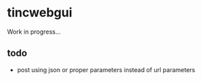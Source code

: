 # tincwebgui

Work in progress...

## todo
- post using json or proper parameters instead of url parameters